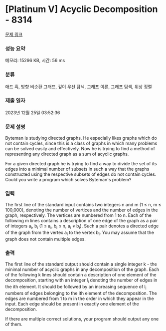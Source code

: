 # [Platinum V] Acyclic Decomposition - 8314 

[문제 링크](https://www.acmicpc.net/problem/8314) 

### 성능 요약

메모리: 15296 KB, 시간: 56 ms

### 분류

애드 혹, 방향 비순환 그래프, 깊이 우선 탐색, 그래프 이론, 그래프 탐색, 위상 정렬

### 제출 일자

2023년 12월 25일 03:52:36

### 문제 설명

<p>Byteman is studying directed graphs. He especially likes graphs which do not contain cycles, since this is a class of graphs in which many problems can be solved easily and effectively. Now he is trying to find a method of representing any directed graph as a sum of acyclic graphs.</p>

<p>For a given directed graph he is trying to find a way to divide the set of its edges into a minimal number of subsets in such a way that the graphs constructed using the respective subsets of edges do not contain cycles. Could you write a program which solves Byteman's problem?</p>

### 입력 

 <p>The first line of the standard input contains two integers n and m (1 ≤ n, m ≤ 100,000), denoting the number of vertices and the number of edges in the graph, respectively. The vertices are numbered from 1 to n. Each of the following m lines contains a description of one edge of the graph as a pair of integers a<sub>i</sub>, b<sub>i</sub> (1 ≤ a<sub>i</sub>, b<sub>i</sub> ≤ n, a<sub>i</sub> ≠ b<sub>i</sub>). Such a pair denotes a directed edge of the graph from the vertex a<sub>i</sub> to the vertex b<sub>i</sub>. You may assume that the graph does not contain multiple edges.</p>

### 출력 

 <p>The first line of the standard output should contain a single integer k - the minimal number of acyclic graphs in any decomposition of the graph. Each of the following k lines should contain a description of one element of the decomposition, starting with an integer l<sub>i</sub> denoting the number of edges in the ith element. It should be followed by an increasing sequence of l<sub>i</sub> numbers of edges belonging to the ith element of the decomposition. The edges are numbered from 1 to m in the order in which they appear in the input. Each edge should be present in exactly one element of the decomposition.</p>

<p>If there are multiple correct solutions, your program should output any one of them.</p>

